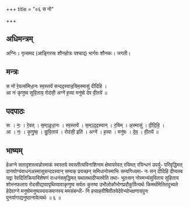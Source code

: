 +++
title = "०६ स नो"

+++
## अधिमन्त्रम्
अग्निः। गृत्समद (आङ्गिरसः शौनहोत्रः पश्चाद्) भार्गवः शौनकः। जगती।

## मन्त्रः
स नो॑ रे॒वत्स॑मिधा॒नः स्व॒स्तये॑ सन्दद॒स्वान्र॒यिम॒स्मासु॑ दीदिहि ।  
आ नः॑ कृणुष्व सुवि॒ताय॒ रोद॑सी॒ अग्ने॑ ह॒व्या मनु॑षो देव वी॒तये॑ ॥

## पदपाठः
सः । नः॒ । रे॒वत् । स॒म्ऽइ॒धा॒नः । स्व॒स्तये॑ । स॒म्ऽद॒द॒स्वान् । र॒यिम् । अ॒स्मासु॑ । दी॒दि॒हि॒ ।  
आ । नः॒ । कृ॒णु॒ष्व॒ । सु॒वि॒ताय॑ । रोद॑सी॒ इति॑ । अग्ने॑ । ह॒व्या । मनु॑षः । दे॒व॒ । वी॒तये॑ ॥

## भाष्यम्
हेअग्ने सतादृशस्त्वन्नोस्माकं स्वस्तये स्वस्तीत्यविनाशिनाम क्षेमायरेवत् रयिमत् रयिन्धनं उपर्यु- परिवृद्धिमत् दानयोग्यंवाधनंअस्मासुसन्ददस्वान् सम्यक् प्रयच्छन् समिधानोस्माभिः सम्यगिध्यमा- नः सन् दीदिहि दीप्यस्व यद्वा रेवदितिक्रियाविशेषणं राःधनंसमृद्धिमत् यथातथादीप्यस्वेति तथा- भूतःसन् नोस्मभ्यंसुविताय सुहिताय शोभनफलाय रोदसीद्यावापृथिव्यावाकृणुष्व सर्वतः कुरुष्व उभौलोकौभोगप्रदौकुर्वित्यर्थः किमर्थमितितदुच्यते हेदेवाग्ने मनुषोमनुष्यस्ययजमानस्य ममसंबन्धी- नि हव्याहवीषिवीतयेदेवेभ्योभक्षणायपुनः पुनर्यागाद्यनुष्ठानायेत्यर्थः ॥ ६ ॥